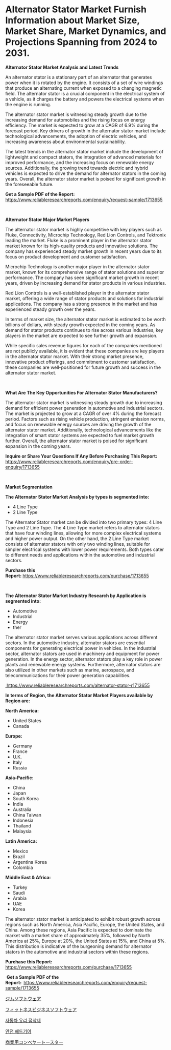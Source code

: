 <p><h1>Alternator Stator Market Furnish Information about Market Size, Market Share, Market Dynamics, and Projections Spanning from 2024 to 2031.</h1></p><p><strong>Alternator Stator Market Analysis and Latest Trends</strong></p>
<p><p>An alternator stator is a stationary part of an alternator that generates power when it is rotated by the engine. It consists of a set of wire windings that produce an alternating current when exposed to a changing magnetic field. The alternator stator is a crucial component in the electrical system of a vehicle, as it charges the battery and powers the electrical systems when the engine is running.</p><p>The alternator stator market is witnessing steady growth due to the increasing demand for automobiles and the rising focus on energy efficiency. The market is expected to grow at a CAGR of 6.9% during the forecast period. Key drivers of growth in the alternator stator market include technological advancements, the adoption of electric vehicles, and increasing awareness about environmental sustainability.</p><p>The latest trends in the alternator stator market include the development of lightweight and compact stators, the integration of advanced materials for improved performance, and the increasing focus on renewable energy sources. Additionally, the growing trend towards electric and hybrid vehicles is expected to drive the demand for alternator stators in the coming years. Overall, the alternator stator market is poised for significant growth in the foreseeable future.</p></p>
<p><strong>Get a Sample PDF of the Report:&nbsp;</strong> <a href="https://www.reliableresearchreports.com/enquiry/request-sample/1713655">https://www.reliableresearchreports.com/enquiry/request-sample/1713655</a></p>
<p>&nbsp;</p>
<p><strong>Alternator Stator Major Market Players</strong></p>
<p><p>The alternator stator market is highly competitive with key players such as Fluke, Connectivity, Microchip Technology, Red Lion Controls, and Tektronix leading the market. Fluke is a prominent player in the alternator stator market known for its high-quality products and innovative solutions. The company has experienced steady market growth in recent years due to its focus on product development and customer satisfaction.</p><p>Microchip Technology is another major player in the alternator stator market, known for its comprehensive range of stator solutions and superior performance. The company has seen significant market growth in recent years, driven by increasing demand for stator products in various industries.</p><p>Red Lion Controls is a well-established player in the alternator stator market, offering a wide range of stator products and solutions for industrial applications. The company has a strong presence in the market and has experienced steady growth over the years.</p><p>In terms of market size, the alternator stator market is estimated to be worth billions of dollars, with steady growth expected in the coming years. As demand for stator products continues to rise across various industries, key players in the market are expected to see further growth and expansion.</p><p>While specific sales revenue figures for each of the companies mentioned are not publicly available, it is evident that these companies are key players in the alternator stator market. With their strong market presence, innovative product offerings, and commitment to customer satisfaction, these companies are well-positioned for future growth and success in the alternator stator market.</p></p>
<p>&nbsp;</p>
<p><strong>What Are The Key Opportunities For Alternator Stator Manufacturers?</strong></p>
<p><p>The alternator stator market is witnessing steady growth due to increasing demand for efficient power generation in automotive and industrial sectors. The market is projected to grow at a CAGR of over 4% during the forecast period. Factors such as rising vehicle production, stringent emission norms, and focus on renewable energy sources are driving the growth of the alternator stator market. Additionally, technological advancements like the integration of smart stator systems are expected to fuel market growth further. Overall, the alternator stator market is poised for significant expansion in the coming years.</p></p>
<p><strong>Inquire or Share Your Questions If Any Before Purchasing This Report:</strong> <a href="https://www.reliableresearchreports.com/enquiry/pre-order-enquiry/1713655">https://www.reliableresearchreports.com/enquiry/pre-order-enquiry/1713655</a></p>
<p>&nbsp;</p>
<p><strong>Market Segmentation</strong></p>
<p><strong>The Alternator Stator Market Analysis by types is segmented into:</strong></p>
<p><ul><li>4 Line Type</li><li>2 Line Type</li></ul></p>
<p><p>The Alternator Stator market can be divided into two primary types: 4 Line Type and 2 Line Type. The 4 Line Type market refers to alternator stators that have four winding lines, allowing for more complex electrical systems and higher power output. On the other hand, the 2 Line Type market consists of alternator stators with only two winding lines, suitable for simpler electrical systems with lower power requirements. Both types cater to different needs and applications within the automotive and industrial sectors.</p></p>
<p><strong>Purchase this Report:&nbsp;</strong><a href="https://www.reliableresearchreports.com/purchase/1713655">https://www.reliableresearchreports.com/purchase/1713655</a></p>
<p>&nbsp;</p>
<p><strong>The Alternator Stator Market Industry Research by Application is segmented into:</strong></p>
<p><ul><li>Automotive</li><li>Industrial</li><li>Energy</li><li>ther</li></ul></p>
<p><p>The alternator stator market serves various applications across different sectors. In the automotive industry, alternator stators are essential components for generating electrical power in vehicles. In the industrial sector, alternator stators are used in machinery and equipment for power generation. In the energy sector, alternator stators play a key role in power plants and renewable energy systems. Furthermore, alternator stators are also utilized in other markets such as marine, aerospace, and telecommunications for their power generation capabilities.</p></p>
<p><a href="https://www.reliableresearchreports.com/alternator-stator-r1713655">&nbsp;https://www.reliableresearchreports.com/alternator-stator-r1713655</a></p>
<p><strong>In terms of Region, the Alternator Stator Market Players available by Region are:</strong></p>
<p>
    <p> <strong> North America: </strong>
        <ul>
            <li>United States</li>
            <li>Canada</li>
        </ul>
        </p> 
    <p> <strong> Europe: </strong>
        <ul>
            <li>Germany</li>
            <li>France</li>
            <li>U.K.</li>
            <li>Italy</li>
            <li>Russia</li>
        </ul>
        </p> 
    <p> <strong> Asia-Pacific: </strong>
        <ul>
            <li>China</li>
            <li>Japan</li>
            <li>South Korea</li>
            <li>India</li>
            <li>Australia</li>
            <li>China Taiwan</li>
            <li>Indonesia</li>
            <li>Thailand</li>
            <li>Malaysia</li>
        </ul>
        </p> 
    <p> <strong> Latin America: </strong>
        <ul>
            <li>Mexico</li>
            <li>Brazil</li>
            <li>Argentina Korea</li>
            <li>Colombia</li>
        </ul>
        </p> 
    <p> <strong> Middle East & Africa: </strong>
        <ul>
            <li>Turkey</li>
            <li>Saudi</li>
            <li>Arabia</li>
            <li>UAE</li>
            <li>Korea</li>
        </ul>
    </p>
    </p>
<p><p>The alternator stator market is anticipated to exhibit robust growth across regions such as North America, Asia Pacific, Europe, the United States, and China. Among these regions, Asia Pacific is expected to dominate the market with a market share of approximately 35%, followed by North America at 25%, Europe at 20%, the United States at 15%, and China at 5%. This distribution is indicative of the burgeoning demand for alternator stators in the automotive and industrial sectors within these regions.</p></p>
<p><strong>Purchase this Report: </strong><a href="https://www.reliableresearchreports.com/purchase/1713655">https://www.reliableresearchreports.com/purchase/1713655</a></p>
<p>&nbsp;<strong>Get a Sample PDF of the Report:&nbsp;&nbsp;</strong><a href="https://www.reliableresearchreports.com/enquiry/request-sample/1713655">https://www.reliableresearchreports.com/enquiry/request-sample/1713655</a></p>
<p><strong></strong></p>
<p><p><a href="https://github.com/oqxogxyvqe90775/Market-Research-Report-List-1/blob/main/605408737543.md">ジムソフトウェア</a></p><p><a href="https://github.com/VellaJacobi2023/Market-Research-Report-List-1/blob/main/917661137544.md">フィットネスビジネスソフトウェア</a></p><p><a href="https://github.com/camron674/Market-Research-Report-List-1/blob/main/727847933580.md">자동차 유리 접착제</a></p><p><a href="https://medium.com/@wilsonurcotte667s/2024-2031%EB%85%84-%EA%B8%B0%EA%B0%84%EC%9D%84-%EB%8C%80%EC%83%81%EC%9C%BC%EB%A1%9C-%ED%95%9C-%EC%95%88%EC%A0%84-%EB%A8%B8%EB%A6%AC%EB%B3%B4%ED%98%B8%EB%8C%80-%EC%8B%9C%EC%9E%A5-%EB%8F%99%ED%96%A5-%EB%B0%8F-%EC%8B%9C%EC%9E%A5-%EB%B6%84%EC%84%9D%EC%9D%84-%EC%98%88%EC%B8%A1%ED%95%A9%EB%8B%88%EB%8B%A4-182bf3bf3d37">안전 헤드기어</a></p><p><a href="https://medium.com/@mad.jake/%E5%95%86%E7%94%A8%E3%82%B3%E3%83%B3%E3%83%99%E3%83%A4%E3%83%BC%E3%83%88%E3%83%BC%E3%82%B9%E3%82%BF%E3%83%BC%E5%B8%82%E5%A0%B4%E5%B1%95%E6%9C%9B-%E6%A5%AD%E7%95%8C%E6%A6%82%E8%A6%81%E3%81%A8%E4%BA%88%E6%B8%AC-2024%E5%B9%B4%E3%81%8B%E3%82%892031%E5%B9%B4%E3%81%BE%E3%81%A7-2b113a8c69c3">商業用コンベヤートースター</a></p></p>